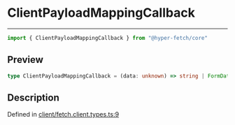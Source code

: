

# ClientPayloadMappingCallback

<div class="api-docs__separator" data-reactroot="">

---

</div><div class="api-docs__import" data-reactroot="">

```ts
import { ClientPayloadMappingCallback } from "@hyper-fetch/core"
```

</div><div class="api-docs__section">

## Preview

</div><div class="api-docs__preview type single">

```ts
type ClientPayloadMappingCallback = (data: unknown) => string | FormData;
```

</div><div class="api-docs__section">

## Description

</div><div class="api-docs__description"><span class="api-docs__do-not-parse">



</span></div><p class="api-docs__definition">

Defined in [client/fetch.client.types.ts:9](https://github.com/BetterTyped/hyper-fetch/blob/0bdb96c0/packages/core/src/client/fetch.client.types.ts#L9)

</p>
